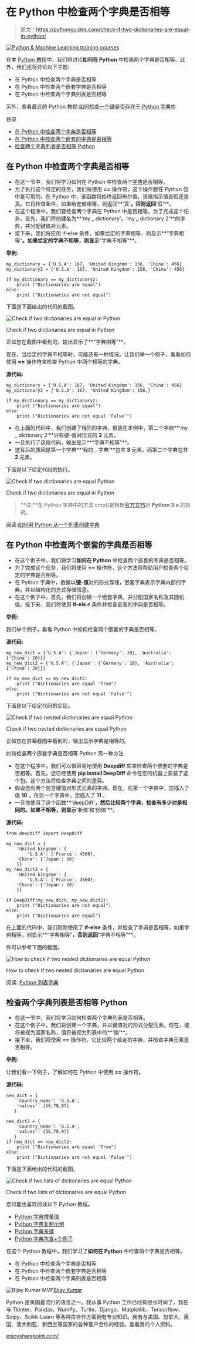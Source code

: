 # 在 Python 中检查两个字典是否相等

> 原文：<https://pythonguides.com/check-if-two-dictionaries-are-equal-in-python/>

[![Python & Machine Learning training courses](img/49ec9c6da89a04c9f45bab643f8c765c.png)](https://sharepointsky.teachable.com/p/python-and-machine-learning-training-course)

在本 [Python 教程](https://pythonguides.com/learn-python/)中，我们将讨论**如何在 Python** 中检查两个字典是否相等。此外，我们还将讨论以下主题:

*   在 Python 中检查两个字典是否相等
*   在 Python 中检查两个嵌套字典是否相等
*   在 Python 中检查两个字典列表是否相等

另外，查看最近的 Python 教程:[如何检查一个键是否存在于 Python 字典中](https://pythonguides.com/check-if-a-key-exists-in-a-python-dictionary/)

目录

[](#)

*   [在 Python 中检查两个字典是否相等](#Check_if_two_dictionaries_are_equal_in_Python "Check if two dictionaries are equal in Python")
*   [在 Python 中检查两个嵌套的字典是否相等](#Check_if_two_nested_dictionaries_are_equal_in_Python "Check if two nested dictionaries are equal in Python")
*   [检查两个字典列表是否相等 Python](#Check_if_two_lists_of_dictionaries_are_equal_Python "Check if two lists of dictionaries are equal Python")

## 在 Python 中检查两个字典是否相等

*   在这一节中，我们将学习如何在 Python 中检查两个[字典](https://pythonguides.com/create-a-dictionary-in-python/)是否相等。
*   为了执行这个特定的任务，我们将使用 **==** 操作符，这个操作数在 Python 包中是可用的。在 Python 中，该函数将始终返回布尔值，该值指示值是假还是真。它将检查条件，如果给定值相等，则返回**‘真’**，否则返回**‘假’**。
*   在这个程序中，我们要检查两个字典在 Python 中是否相等。为了完成这个任务，首先，我们将创建名为**‘my _ dictionary’**、**‘my _ dictionary 2’**的字典，并分配键值对元素。
*   接下来，我们将应用 if-else 条件，如果给定的字典相等，则显示**“字典相等”**。如果给定的字典不相等，则显示**“字典不相等”**。

**举例:**

```
my_dictionary = {'U.S.A': 167, 'United Kingdom': 156, 'China': 456}
my_dictionary2 = {'U.S.A': 167, 'United Kingdom': 156, 'China': 456}

if my_dictionary == my_dictionary2:
    print ("Dictionaries are equal")
else:
    print ("Dictionaries are not equal")
```

下面是下面给出的代码的截图。

![Check if two dictionaries are equal in Python](img/fe9a93ce66a5e50b54681231a14013bb.png "Check if two dictionaries are equal Python")

Check if two dictionaries are equal in Python

正如您在截图中看到的，输出显示了**“字典相等”**。

现在，当给定的字典不相等时，可能还有一种情况。让我们举一个例子，看看如何使用 **==** 操作符来检查 Python 中两个相等的字典。

**源代码:**

```
my_dictionary = {'U.S.A': 167, 'United Kingdom': 156, 'China': 456}
my_dictionary2 = {'U.S.A': 167, 'United Kingdom': 156,}

if my_dictionary == my_dictionary2:
    print ("Dictionaries are equal")
else:
    print ("Dictionaries are not equal 'False'")
```

*   在上面的代码中，我们创建了相同的字典，但是在本例中，第二个字典**‘my _ dictionary 2’**只有键-值对形式的 **2** 元素。
*   一旦执行了这段代码，输出显示**“字典不相等”**。
*   这背后的原因是第一个字典**‘我的 _ 字典’**包含 **3** 元素，而第二个字典包含 **2** 元素。

下面是以下给定代码的执行。

![Check if two dictionaries are equal Python ](img/24adc27d989f7e5d5fc2dcea95f32c76.png "Check if two dictionaries are equal Python")

Check if two dictionaries are equal in Python

> **注:**在 Python 字典中的方法 cmp()是根据[官方文档](https://docs.python.org/3.0/whatsnew/3.0.html#ordering-comparisons)对 **Python 3.x** 的损耗。

阅读:[如何用 Python 从一个列表创建字典](https://pythonguides.com/create-a-dictionary-from-one-list-in-python/)

## 在 Python 中检查两个嵌套的字典是否相等

*   在这个例子中，我们将学习**如何在 Python** 中检查两个嵌套的字典是否相等。
*   为了完成这个任务，我们将使用 **==** 操作符，这个方法将帮助用户检查两个给定的字典是否相等。
*   在 Python 字典中，数据以**键-值**对的形式存储，嵌套字典表示字典内部的字典，并以结构化的方式存储信息。
*   在这个例子中，首先，我们将创建一个嵌套字典，并分配国家名称及其随机值。接下来，我们将使用 **if-els** e 条件并检查嵌套的字典是否相等。

**举例:**

我们举个例子，看看 Python 中如何检查两个嵌套的字典是否相等。

**源代码:**

```
my_new_dict = {'U.S.A': {'Japan': {'Germany': 10}, 'Australia': {'China': 20}}}
my_new_dict2 = {'U.S.A': {'Japan': {'Germany': 10}, 'Australia': {'China': 20}}}

if my_new_dict == my_new_dict2:
    print ("Dictionaries are equal 'True")
else:
    print ("Dictionaries are not equal 'False'")
```

下面是以下给定代码的实现。

![Check if two nested dictionaries are equal Python](img/e84cc8b045a5a6d2ad44915c9976f892.png "Check if two nested dictionaries are equal Python")

Check if two nested dictionaries are equal Python

正如您在屏幕截图中看到的，输出显示字典是相等的。

如何检查两个嵌套字典是否相等 Python 另一种方法

*   在这个程序中，我们可以很容易地使用 **Deepdiff** 库来检查两个嵌套的字典是否相等。首先，您已经使用 **pip install DeepDiff** 命令在您的机器上安装了这个包。这个方法将检查字典之间的差异。
*   假设您有两个包含键值对形式元素的字典。现在，在第一个字典中，您插入了值 **10** ，在另一个字典中，您插入了 **11** 。
*   一旦你使用了这个函数**‘deepDiff’**，然后比较两个字典，检查有多少对是相同的。如果不相等，则显示**‘新值’和‘旧值’**。

**源代码:**

```
from deepdiff import DeepDiff

my_new_dict = {
    'United kingdom': {
        'U.S.A': {'France': 4560}, 
    'China': {'Japan': 10}
    }}
my_new_dict2 = {
    'United kingdom': {
        'U.S.A': {'France': 4560}, 
    'China': {'Japan': 10}
    }}

if DeepDiff(my_new_dict, my_new_dict2):
    print ("Dictionaries are not equal")
else:
    print ("Dictionaries are equal")
```

在上面的代码中，我们刚刚使用了 **if-else** 条件，并检查了字典是否相等。如果字典相等，则显示**“字典相等”**，否则返回**“字典不相等”**。

你可以参考下面的截图。

![How to check if two nested dictionaries are equal Python](img/7f783141fe00bf5a530ea5cc063c47ba.png "How to check if two nested dictionaries are equal Python")

How to check if two nested dictionaries are equal Python

阅读: [Python 列表字典](https://pythonguides.com/python-dictionary-of-lists/)

## 检查两个字典列表是否相等 Python

*   在这一节中，我们将学习如何检查两个字典列表是否相等。
*   在这个例子中，我们将创建一个字典，并以键值对的形式分配元素。现在，键将被视为国家名称，值将被视为列表中的**‘值’**。
*   接下来，我们将使用 **==** 操作符，它比较两个给定的字典，并检查字典元素是否相等。

**举例:**

让我们看一下例子，了解如何在 Python 中使用 **==** 操作符。

**源代码:**

```
new_dict = {
    'Country_name': 'U.S.A',
    'values': [56,78,97]
   }

new_dict2 = {
    'Country_name': 'U.S.A',
    'values': [56,78,97]
   }
if new_dict == new_dict2:
    print ("Dictionaries are equal 'True")
else:
    print ("Dictionaries are not equal 'False'") 
```

下面是下面给出的代码的截图。

![Check if two lists of dictionaries are equal Python](img/c079a5f2dfde258907d103a6fdb8038a.png "Check if two lists of dictionaries are equal Python")

Check if two lists of dictionaries are equal Python

您可能也喜欢阅读以下 Python 教程。

*   [Python 字典增量值](https://pythonguides.com/python-dictionary-increment-value/)
*   [Python 字典复制示例](https://pythonguides.com/python-dictionary-copy/)
*   [Python 字典多键](https://pythonguides.com/python-dictionary-multiple-keys/)
*   [Python 字典包含+个例子](https://pythonguides.com/python-dictionary-contains/)

在这个 Python 教程中，我们学习了**如何在 Python** 中检查两个字典是否相等。

*   在 Python 中检查两个字典是否相等
*   在 Python 中检查两个嵌套字典是否相等
*   在 Python 中检查两个字典列表是否相等

![Bijay Kumar MVP](img/9cb1c9117bcc4bbbaba71db8d37d76ef.png "Bijay Kumar MVP")[Bijay Kumar](https://pythonguides.com/author/fewlines4biju/)

Python 是美国最流行的语言之一。我从事 Python 工作已经有很长时间了，我在与 Tkinter、Pandas、NumPy、Turtle、Django、Matplotlib、Tensorflow、Scipy、Scikit-Learn 等各种库合作方面拥有专业知识。我有与美国、加拿大、英国、澳大利亚、新西兰等国家的各种客户合作的经验。查看我的个人资料。

[enjoysharepoint.com/](https://enjoysharepoint.com/)[](https://www.facebook.com/fewlines4biju "Facebook")[](https://www.linkedin.com/in/fewlines4biju/ "Linkedin")[](https://twitter.com/fewlines4biju "Twitter")